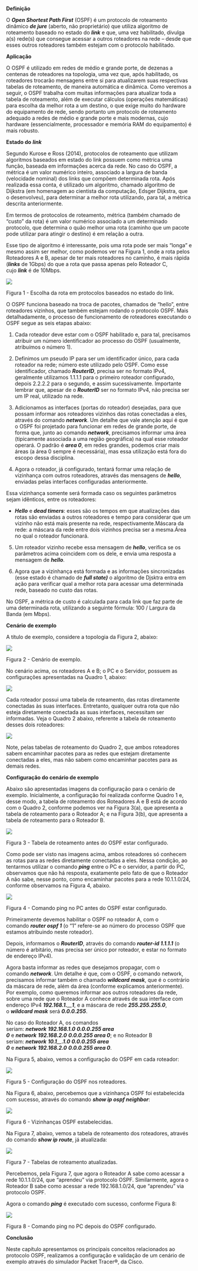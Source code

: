 **Definição**

O _**Open Shortest Path First**_ (OSPF) é um protocolo de roteamento dinâmico _**de jure**_ (aberto, não proprietário) que utiliza algoritmo de roteamento baseado no estado do _**link**_ e que, uma vez habilitado, divulga a(s) rede(s) que consegue acessar a outros roteadores na rede – desde que esses outros roteadores também estejam com o protocolo habilitado.

**Aplicação**

O OSPF é utilizado em redes de médio e grande porte, de dezenas a centenas de roteadores na topologia, uma vez que, após habilitado, os roteadores trocarão mensagens entre si para atualizarem suas respectivas tabelas de roteamento, de maneira automática e dinâmica. Como veremos a seguir, o OSPF trabalha com muitas informações para atualizar toda a tabela de roteamento, além de executar cálculos (operações matemáticas) para escolha da melhor rota a um destino, o que exige muito do hardware do equipamento de rede, sendo portanto um protocolo de roteamento adequado a redes de médio e grande porte e mais modernas, cujo hardware (essencialmente, processador e memória RAM do equipamento) é mais robusto.

**Estado do** _**link**_

Segundo Kurose e Ross (2014), protocolos de roteamento que utilizam algoritmos baseados em estado do link possuem como métrica uma função, baseada em informações acerca da rede. No caso do OSPF, a métrica é um valor numérico inteiro, associado a largura de banda (velocidade nominal) dos links que compõem determinada rota. Após realizada essa conta, é utilizado um algoritmo, chamado algoritmo de Dijkstra (em homenagem ao cientista da computação, Edsger Dijkstra, que o desenvolveu), para determinar a melhor rota utilizando, para tal, a métrica descrita anteriormente.

Em termos de protocolos de roteamento, métrica (também chamado de “custo” da rota) é um valor numérico associado a um determinado protocolo, que determina o quão melhor uma rota (caminho que um pacote pode utilizar para atingir o destino) é em relação a outra.

Esse tipo de algoritmo é interessante, pois uma rota pode ser mais “longa” e mesmo assim ser melhor, como podemos ver na Figura 1, onde a rota pelos Roteadores A e B, apesar de ter mais roteadores no caminho, é mais rápida (_**links**_ de 1Gbps) do que a rota que passa apenas pelo Roteador C, cujo _**link**_ é de 10Mbps.

[![](https://img.uninove.br/static/0/0/0/0/0/0/2/3/9/4/9/2394982/41067.png)](https://img.uninove.br/static/0/0/0/0/0/0/2/3/9/4/9/2394982/41067.png)

Figura 1 - Escolha da rota em protocolos baseados no estado do link.

O OSPF funciona baseado na troca de pacotes, chamados de “hello”, entre roteadores vizinhos, que também estejam rodando o protocolo OSPF. Mais detalhadamente, o processo de funcionamento de roteadores executando o OSPF segue as seis etapas abaixo:

1) Cada roteador deve estar com o OSPF habilitado e, para tal, precisamos atribuir um número identificador ao processo do OSPF (usualmente, atribuímos o número 1).

2) Definimos um pseudo IP para ser um identificador único, para cada roteador na rede; número este utilizado pelo OSPF. Como esse identificador, chamado _**RouterID**_, precisa ser no formato IPv4, geralmente utilizamos 1.1.1.1 para o primeiro roteador configurado, depois 2.2.2.2 para o segundo, e assim sucessivamente. Importante lembrar que, apesar de o _**RouterID**_ ser no formato IPv4, não precisa ser um IP real, utilizado na rede.

3) Adicionamos as interfaces (portas do roteador) desejadas, para que possam informar aos roteadores vizinhos das rotas conectadas a eles, através do comando _**network**_. Um detalhe que vale atenção aqui é que o OSPF foi projetado para funcionar em redes de grande porte, de forma que, junto ao comando _**network**_, precisamos informar uma área (tipicamente associada a uma região geográfica) na qual esse roteador operará. O padrão é _**area 0**_, em redes grandes, podemos criar mais áreas (a área 0 sempre é necessária), mas essa utilização está fora do escopo dessa disciplina.

4) Agora o roteador, já configurado, tentará formar uma relação de vizinhança com outros roteadores, através das mensagens de _**hello**_, enviadas pelas interfaces configuradas anteriormente.

Essa vizinhança somente será formada caso os seguintes parâmetros sejam idênticos, entre os roteadores:

- _**Hello**_ e _**dead timers**_: esses são os tempos em que atualizações das rotas são enviadas a outros roteadores e tempo para considerar que um vizinho não está mais presente na rede, respectivamente.Máscara da rede: a máscara da rede entre dois vizinhos precisa ser a mesma.Área no qual o roteador funcionará.

5) Um roteador vizinho recebe essa mensagem de _**hello**_, verifica se os parâmetros acima coincidem com os dele, e envia uma resposta a mensagem de _**hello**_.

6) Agora que a vizinhança está formada e as informações sincronizadas (esse estado é chamado de _**full state)**_ o algoritmo de Djsktra entra em ação para verificar qual a melhor rota para acessar uma determinada rede, baseado no custo das rotas.

No OSPF, a métrica de custo é calculada para cada link que faz parte de uma determinada rota, utilizando a seguinte fórmula: 100 / Largura da Banda (em Mbps).

**Cenário** **de exemplo**

A título de exemplo, considere a topologia da Figura 2, abaixo:

[![](https://img.uninove.br/static/0/0/0/0/0/0/2/3/9/5/0/2395019/41068.png)](https://img.uninove.br/static/0/0/0/0/0/0/2/3/9/5/0/2395019/41068.png)

Figura 2 - Cenário de exemplo.

No cenário acima, os roteadores A e B; o PC e o Servidor, possuem as configurações apresentadas na Quadro 1, abaixo:

[![](https://img.uninove.br/static/0/0/0/0/0/0/2/4/2/0/9/2420999/41069.png)](https://img.uninove.br/static/0/0/0/0/0/0/2/4/2/0/9/2420999/41069.png)

Cada roteador possui uma tabela de roteamento, das rotas diretamente conectadas às suas interfaces. Entretanto, qualquer outra rota que não esteja diretamente conectada as suas interfaces, necessitam ser informadas. Veja o Quadro 2 abaixo, referente a tabela de roteamento desses dois roteadores:

[![](https://img.uninove.br/static/0/0/0/0/0/0/2/4/2/1/1/2421118/41070.png)](https://img.uninove.br/static/0/0/0/0/0/0/2/4/2/1/1/2421118/41070.png)

Note, pelas tabelas de roteamento do Quadro 2, que ambos roteadores sabem encaminhar pacotes para as redes que estejam diretamente conectadas a eles, mas não sabem como encaminhar pacotes para as demais redes.

**Configuração do cenário de exemplo**

Abaixo são apresentadas imagens da configuração para o cenário de exemplo. Inicialmente, a configuração foi realizada conforme Quadro 1 e, desse modo, a tabela de roteamento dos Roteadores A e B está de acordo com o Quadro 2, conforme podemos ver na Figura 3(a), que apresenta a tabela de roteamento para o Roteador A; e na Figura 3(b), que apresenta a tabela de roteamento para o Roteador B.

[![](https://img.uninove.br/static/0/0/0/0/0/0/2/3/8/6/5/2386534/41071.png)](https://img.uninove.br/static/0/0/0/0/0/0/2/3/8/6/5/2386534/41071.png)

Figura 3 - Tabela de roteamento antes do OSPF estar configurado.

Como pode ser visto nas imagens acima, ambos roteadores só conhecem as rotas para as redes diretamente conectadas a eles. Nessa condição, ao tentarmos utilizar o comando _**ping**_ entre o PC e o servidor, a partir do PC, observamos que não há resposta, exatamente pelo fato de que o Roteador A não sabe, nesse ponto, como encaminhar pacotes para a rede 10.1.1.0/24, conforme observamos na Figura 4, abaixo.

[![](https://img.uninove.br/static/0/0/0/0/0/0/2/3/8/6/5/2386542/41072.png)](https://img.uninove.br/static/0/0/0/0/0/0/2/3/8/6/5/2386542/41072.png)

Figura 4 - Comando ping no PC antes do OSPF estar configurado.

Primeiramente devemos habilitar o OSPF no roteador A, com o comando _**router ospf 1**_ (o “1” refere-se ao número do processo OSPF que estamos atribuindo neste roteador).

Depois, informamos o _**RouterID**_, através do comando _**router-id 1.1.1.1**_ (o número é arbitário, mas precisa ser único por roteador, e estar no formato de endereço IPv4).

Agora basta informar as redes que desejamos propagar, com o comando _**network**_. Um detalhe é que, com o OSPF, o comando network, precisamos informar também o chamado _**wildcard**_ _**mask**_, que é o contrário da máscara de rede, além da área (conforme explicamos anteriormente). Por exemplo, como queremos informar aos outros roteadores da rede, sobre uma rede que o Roteador A conhece através de sua interface com endereço IPv4 _**192.168.1.**__**1**_, e a máscara de rede _**255.255.255.0**_, o _**wildcard**_ _**mask**_ será _**0.0.0.255**_.

No caso do Roteador A, os comandos seriam: _**network**_ _**192.168.1.0**_ _**0.0.0.255 area 0**_ e _**network**_ _**192.168.**__**2**__**.0**_ _**0.0.0.255 area 0**_; e no Roteador B seriam: _**network**_ _**10.1**__**.1.0**_ _**0.0.0.255 area 0**_ e _**network**_ _**192.168.**__**2**__**.0**_ _**0.0.0.255 area 0**_.

Na Figura 5, abaixo, vemos a configuração do OSPF em cada roteador:

[![](https://img.uninove.br/static/0/0/0/0/0/0/2/3/8/6/5/2386553/41073.png)](https://img.uninove.br/static/0/0/0/0/0/0/2/3/8/6/5/2386553/41073.png)

Figura 5 - Configuração do OSPF nos roteadores.

Na Figura 6, abaixo, percebemos que a vizinhança OSPF foi estabelecida com sucesso, através do comando _**show ip ospf neighbor**_:

[![](https://img.uninove.br/static/0/0/0/0/0/0/2/3/8/7/3/2387399/41074.png)](https://img.uninove.br/static/0/0/0/0/0/0/2/3/8/7/3/2387399/41074.png)

Figura 6 - Vizinhanças OSPF estabelecidas.

Na Figura 7, abaixo, vemos a tabela de roteamento dos roteadores, através do comando _**show ip**_ _**route**_, já atualizada:

[![](https://img.uninove.br/static/0/0/0/0/0/0/2/3/8/7/4/2387422/41075.png)](https://img.uninove.br/static/0/0/0/0/0/0/2/3/8/7/4/2387422/41075.png)

Figura 7 - Tabelas de roteamento atualizadas.

Percebemos, pela Figura 7, que agora o Roteador A sabe como acessar a rede 10.1.1.0/24, que “aprendeu” via protocolo OSPF. Similarmente, agora o Roteador B sabe como acessar a rede 192.168.1.0/24, que “aprendeu” via protocolo OSPF.

Agora o comando _**ping**_ é executado com sucesso, conforme Figura 8:

[![](https://img.uninove.br/static/0/0/0/0/0/0/2/3/8/6/4/2386434/41076.png)](https://img.uninove.br/static/0/0/0/0/0/0/2/3/8/6/4/2386434/41076.png)

Figura 8 - Comando ping no PC depois do OSPF configurado.

**Conclusão**

Neste capítulo apresentamos os principais conceitos relacionados ao protocolo OSPF, realizamos a configuração e validação de um cenário de exemplo através do simulador Packet Tracer®, da Cisco.
